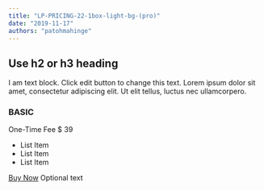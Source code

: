```yaml
---
title: "LP-PRICING-22-1box-light-bg-(pro)"
date: "2019-11-17"
authors: "patohmahinge"
---
```


## Use h2 or h3 heading

I am text block. Click edit button to change this text. Lorem ipsum dolor sit amet, consectetur adipiscing elit. Ut elit tellus, luctus nec ullamcorpero.

### BASIC

One-Time Fee $ 39

- List Item
- List Item
- List Item

[Buy Now](#) Optional text

